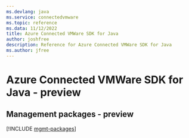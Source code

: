 ```yaml
---
ms.devlang: java
ms.service: connectedvmware
ms.topic: reference
ms.data: 11/12/2022
title: Azure Connected VMWare SDK for Java
author: joshfree
description: Reference for Azure Connected VMWare SDK for Java
ms.author: jfree
---
```

# Azure Connected VMWare SDK for Java - preview

## Management packages - preview
[!INCLUDE [mgmt-packages](connected-vmware-mgmt-index.md)]